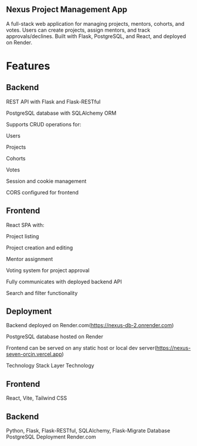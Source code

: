 ## Nexus Project Management App

A full-stack web application for managing projects, mentors, cohorts, and votes. Users can create projects, assign mentors, and track approvals/declines. Built with Flask, PostgreSQL, and React, and deployed on Render.

# Features
## Backend

REST API with Flask and Flask-RESTful

PostgreSQL database with SQLAlchemy ORM

Supports CRUD operations for:

Users

Projects

Cohorts

Votes

Session and cookie management

CORS configured for frontend

## Frontend

React SPA with:

Project listing

Project creation and editing

Mentor assignment

Voting system for project approval

Fully communicates with deployed backend API

Search and filter functionality


## Deployment

Backend deployed on Render.com(https://nexus-db-2.onrender.com)

PostgreSQL database hosted on Render

Frontend can be served on any static host or local dev server(https://nexus-seven-orcin.vercel.app)

Technology Stack
Layer	Technology
## Frontend	
React, Vite, Tailwind CSS
## Backend
Python, Flask, Flask-RESTful, SQLAlchemy, Flask-Migrate
Database	PostgreSQL
Deployment	Render.com


